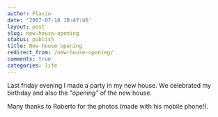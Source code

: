 ```yaml
---
author: Flavio
date: '2007-07-18 10:47:46'
layout: post
slug: new-house-opening
status: publish
title: New house opening
redirect_from: /new-house-opening/
comments: true
categories: life
---
```


Last friday evening I made a party in my new house. We celebrated my birthday
and also the _"opening"_ of the new house.

Many thanks to Roberto for the photos (made with his mobile phone!).

